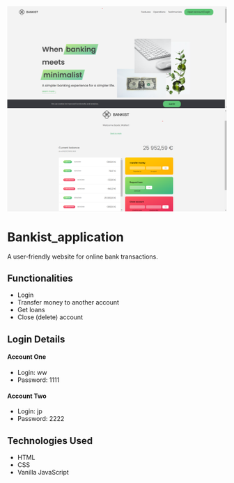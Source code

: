 <img src="https://github.com/vikas-prabhakar20/Bankist_application/blob/main/Screenshots/Bankist%20First%20Page.png" ></img>
<img src="https://github.com/vikas-prabhakar20/Bankist_application/blob/main/Screenshots/Bankist%20Account.png" ></img>

# Bankist_application
A user-friendly website for online bank transactions.

## Functionalities

- Login
- Transfer money to another account
- Get loans
- Close (delete) account

## Login Details

#### Account One

- Login: ww
- Password: 1111

#### Account Two

- Login: jp
- Password: 2222

## Technologies Used

- HTML
- CSS
- Vanilla JavaScript
